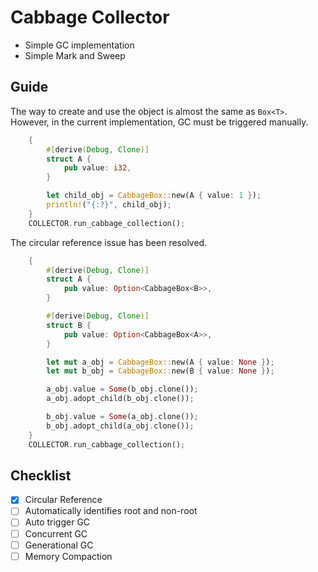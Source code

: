 # Cabbage Collector

- Simple GC implementation
- Simple Mark and Sweep

## Guide

The way to create and use the object is almost the same as `Box<T>`.
However, in the current implementation, GC must be triggered manually.

```rust
    {
        #[derive(Debug, Clone)]
        struct A {
            pub value: i32,
        }

        let child_obj = CabbageBox::new(A { value: 1 });
        println!("{:?}", child_obj);
    }
    COLLECTOR.run_cabbage_collection();
```

The circular reference issue has been resolved.

```rust
    {
        #[derive(Debug, Clone)]
        struct A {
            pub value: Option<CabbageBox<B>>,
        }

        #[derive(Debug, Clone)]
        struct B {
            pub value: Option<CabbageBox<A>>,
        }

        let mut a_obj = CabbageBox::new(A { value: None });
        let mut b_obj = CabbageBox::new(B { value: None });

        a_obj.value = Some(b_obj.clone());
        a_obj.adopt_child(b_obj.clone());

        b_obj.value = Some(a_obj.clone());
        b_obj.adopt_child(a_obj.clone());
    }
    COLLECTOR.run_cabbage_collection();
```

## Checklist

- [x] Circular Reference
- [ ] Automatically identifies root and non-root
- [ ] Auto trigger GC
- [ ] Concurrent GC
- [ ] Generational GC
- [ ] Memory Compaction

